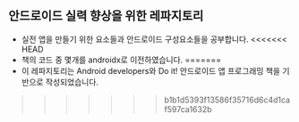 ## 안드로이드 실력 향상을 위한 레파지토리
* 실전 앱을 만들기 위한 요소들과 안드로이드 구성요소들을 공부합니다.
<<<<<<< HEAD
* 책의 코드 중 몇개를 androidx로 이전하였습니다.
=======
* 이 레파지토리는 Android developers와 Do it! 안드로이드 앱 프로그래밍 책을 기반으로 작성되었습니다.
>>>>>>> b1b1d5393f13586f35716d6c4d1caf597ca1632b
